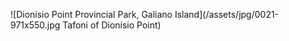 ![Dionisio Point Provincial Park, Galiano Island](/assets/jpg/0021-971x550.jpg Tafoni of Dionisio Point)
